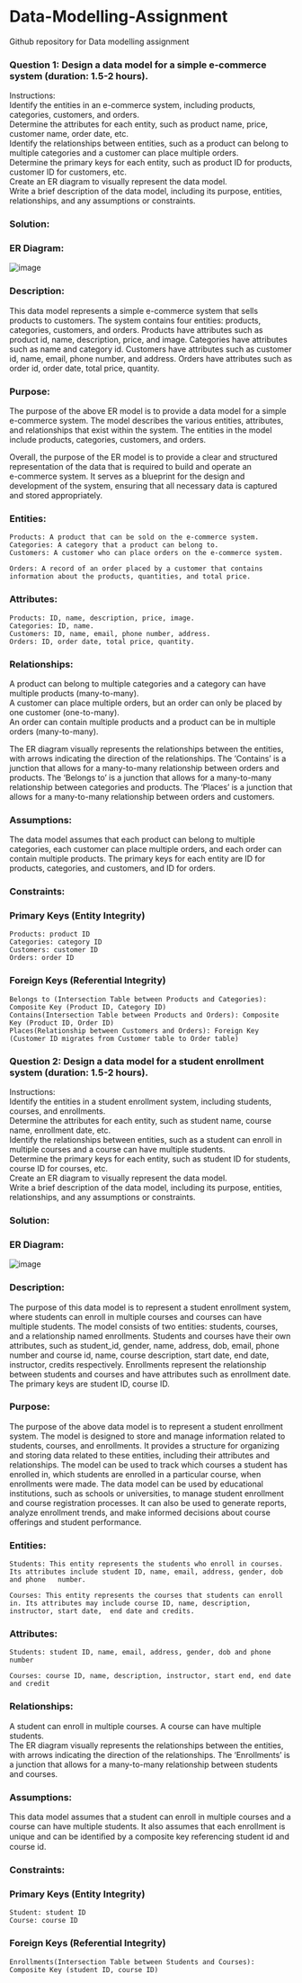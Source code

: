 # Data-Modelling-Assignment
Github repository for Data modelling assignment  


### Question 1: Design a data model for a simple e-commerce system (duration: 1.5-2 hours).  
Instructions:  
Identify the entities in an e-commerce system, including products, categories, customers, and orders.  
Determine the attributes for each entity, such as product name, price, customer name, order date, etc.  
Identify the relationships between entities, such as a product can belong to multiple categories and a customer can place multiple orders.  
Determine the primary keys for each entity, such as product ID for products, customer ID for customers, etc.  
Create an ER diagram to visually represent the data model.  
Write a brief description of the data model, including its purpose, entities, relationships, and any assumptions or constraints.  

### Solution:  

### ER Diagram:  
![image](https://user-images.githubusercontent.com/122514456/224827939-a8fcc449-c2e4-4713-a8c5-80714ae70af0.png)


### Description:  

This data model represents a simple e-commerce system that sells products to customers. The system contains four entities: products, categories,   customers, and orders. Products have attributes such as product id, name, description, price, and image. Categories have attributes such as name and   category id. Customers have attributes such as customer id, name, email, phone number, and address. Orders have attributes such as order id, order date,   total price, quantity.  

### Purpose:  

The purpose of the above ER model is to provide a data model for a simple e-commerce system. The model describes the various entities, attributes, and   relationships that exist within the system. The entities in the model include products, categories, customers, and orders.  

Overall, the purpose of the ER model is to provide a clear and structured representation of the data that is required to build and operate an  
e-commerce system. It serves as a blueprint for the design and development of the system, ensuring that all necessary data is captured and stored   appropriately.   

### Entities:  
```
Products: A product that can be sold on the e-commerce system.   
Categories: A category that a product can belong to.  
Customers: A customer who can place orders on the e-commerce system.  

Orders: A record of an order placed by a customer that contains information about the products, quantities, and total price.  
```
### Attributes:  
```
Products: ID, name, description, price, image.   
Categories: ID, name.  
Customers: ID, name, email, phone number, address.   
Orders: ID, order date, total price, quantity. 
```
### Relationships:  

A product can belong to multiple categories and a category can have multiple products (many-to-many).    
A customer can place multiple orders, but an order can only be placed by one customer (one-to-many).    
An order can contain multiple products and a product can be in multiple orders (many-to-many).    

The ER diagram visually represents the relationships between the entities, with arrows indicating the direction of the relationships. The ‘Contains’ is a  junction that allows for a many-to-many relationship between orders and products. The ‘Belongs to’ is a junction that allows for a many-to-many   relationship between categories and products. The ‘Places’ is a junction that allows for a many-to-many relationship between orders and customers.  

### Assumptions:  

The data model assumes that each product can belong to multiple categories, each customer can place multiple orders, and each order can contain multiple   products. The primary keys for each entity are ID for products, categories, and customers, and ID for orders.  

### Constraints:  
 
### Primary Keys (Entity Integrity)    
```
Products: product ID   
Categories: category ID   
Customers: customer ID  
Orders: order ID  
```
### Foreign Keys (Referential Integrity)  
```
Belongs to (Intersection Table between Products and Categories): Composite Key (Product ID, Category ID)  
Contains(Intersection Table between Products and Orders): Composite Key (Product ID, Order ID)  
Places(Relationship between Customers and Orders): Foreign Key (Customer ID migrates from Customer table to Order table)   
```

### Question 2: Design a data model for a student enrollment system (duration: 1.5-2 hours).  
Instructions:  
Identify the entities in a student enrollment system, including students, courses, and enrollments.  
Determine the attributes for each entity, such as student name, course name, enrollment date, etc.  
Identify the relationships between entities, such as a student can enroll in multiple courses and a course can have multiple students.  
Determine the primary keys for each entity, such as student ID for students, course ID for courses, etc.  
Create an ER diagram to visually represent the data model.  
Write a brief description of the data model, including its purpose, entities, relationships, and any assumptions or constraints.   

### Solution:  
### ER Diagram:  
![image](https://user-images.githubusercontent.com/122514456/224828814-1edda297-a9b1-4d18-9560-f4cfa7d45c67.png)


### Description:  

The purpose of this data model is to represent a student enrollment system, where students can enroll in multiple courses and courses can have multiple   students. The model consists of two entities: students, courses, and a relationship named enrollments. Students and courses have their own attributes,   such as student_id, gender, name, address, dob, email, phone number and course id, name, course description, start date, end date, instructor, credits   respectively. Enrollments represent the relationship between students and courses and have attributes such as enrollment date. The primary keys are   student ID, course ID.    

### Purpose:    

The purpose of the above data model is to represent a student enrollment system. The model is designed to store and manage information related to    students, courses, and enrollments. It provides a structure for organizing and storing data related to these entities, including their attributes and   relationships. The model can be used to track which courses a student has enrolled in, which students are enrolled in a particular course, when   enrollments were made. The data model can be used by educational institutions, such as schools or universities, to manage student enrollment and course   registration processes. It can also be used to generate reports, analyze enrollment trends, and make informed decisions about course offerings and student  performance.  

### Entities:  
``` 
Students: This entity represents the students who enroll in courses. Its attributes include student ID, name, email, address, gender, dob and phone   number.  

Courses: This entity represents the courses that students can enroll in. Its attributes may include course ID, name, description, instructor, start date,  end date and credits.  
```
### Attributes: 
```
Students: student ID, name, email, address, gender, dob and phone number  

Courses: course ID, name, description, instructor, start end, end date and credit  
```
### Relationships:  

A student can enroll in multiple courses. A course can have multiple students.  
The ER diagram visually represents the relationships between the entities, with arrows indicating the direction of the relationships. The ‘Enrollments’ is  a junction that allows for a many-to-many relationship between students and courses.    

### Assumptions:  

This data model assumes that a student can enroll in multiple courses and a course can have multiple students. It also assumes that each enrollment is   unique and can be identiﬁed by a composite key referencing student id and course id.  

### Constraints:  

### Primary Keys (Entity Integrity)  
```
Student: student ID  
Course: course ID  
```
### Foreign Keys (Referential Integrity)  
```
Enrollments(Intersection Table between Students and Courses): Composite Key (student ID, course ID)
```
